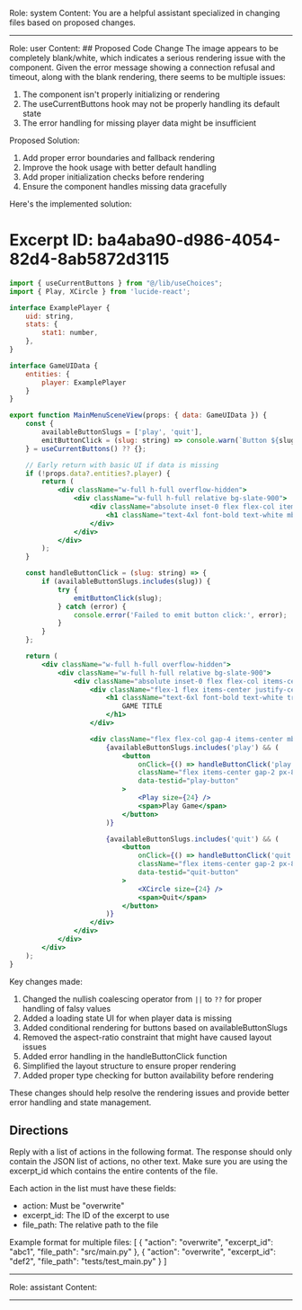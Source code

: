 Role: system
Content: You are a helpful assistant specialized in changing files based on proposed changes.
__________________
Role: user
Content: ## Proposed Code Change
The image appears to be completely blank/white, which indicates a serious rendering issue with the component. Given the error message showing a connection refusal and timeout, along with the blank rendering, there seems to be multiple issues:

1. The component isn't properly initializing or rendering
2. The useCurrentButtons hook may not be properly handling its default state
3. The error handling for missing player data might be insufficient

Proposed Solution:

1. Add proper error boundaries and fallback rendering
2. Improve the hook usage with better default handling
3. Add proper initialization checks before rendering
4. Ensure the component handles missing data gracefully

Here's the implemented solution:

# Excerpt ID: ba4aba90-d986-4054-82d4-8ab5872d3115
```jsx main_game/templates/MainMenuScene.tsx
import { useCurrentButtons } from "@/lib/useChoices";
import { Play, XCircle } from 'lucide-react';

interface ExamplePlayer {
    uid: string,
    stats: {
        stat1: number,
    },
}

interface GameUIData {
    entities: {
        player: ExamplePlayer
    }
}

export function MainMenuSceneView(props: { data: GameUIData }) {
    const {
        availableButtonSlugs = ['play', 'quit'],
        emitButtonClick = (slug: string) => console.warn(`Button ${slug} clicked but no handler available`)
    } = useCurrentButtons() ?? {};

    // Early return with basic UI if data is missing
    if (!props.data?.entities?.player) {
        return (
            <div className="w-full h-full overflow-hidden">
                <div className="w-full h-full relative bg-slate-900">
                    <div className="absolute inset-0 flex flex-col items-center justify-center">
                        <h1 className="text-4xl font-bold text-white mb-8">Loading Game...</h1>
                    </div>
                </div>
            </div>
        );
    }

    const handleButtonClick = (slug: string) => {
        if (availableButtonSlugs.includes(slug)) {
            try {
                emitButtonClick(slug);
            } catch (error) {
                console.error('Failed to emit button click:', error);
            }
        }
    };

    return (
        <div className="w-full h-full overflow-hidden">
            <div className="w-full h-full relative bg-slate-900">
                <div className="absolute inset-0 flex flex-col items-center justify-between py-12">
                    <div className="flex-1 flex items-center justify-center">
                        <h1 className="text-6xl font-bold text-white tracking-wider">
                            GAME TITLE
                        </h1>
                    </div>

                    <div className="flex flex-col gap-4 items-center mb-8">
                        {availableButtonSlugs.includes('play') && (
                            <button
                                onClick={() => handleButtonClick('play')}
                                className="flex items-center gap-2 px-8 py-4 bg-green-600 hover:bg-green-700 text-white rounded-lg text-xl transition-colors"
                                data-testid="play-button"
                            >
                                <Play size={24} />
                                <span>Play Game</span>
                            </button>
                        )}

                        {availableButtonSlugs.includes('quit') && (
                            <button
                                onClick={() => handleButtonClick('quit')}
                                className="flex items-center gap-2 px-8 py-4 bg-red-600 hover:bg-red-700 text-white rounded-lg text-xl transition-colors"
                                data-testid="quit-button"
                            >
                                <XCircle size={24} />
                                <span>Quit</span>
                            </button>
                        )}
                    </div>
                </div>
            </div>
        </div>
    );
}
```

Key changes made:

1. Changed the nullish coalescing operator from `||` to `??` for proper handling of falsy values
2. Added a loading state UI for when player data is missing
3. Added conditional rendering for buttons based on availableButtonSlugs
4. Removed the aspect-ratio constraint that might have caused layout issues
5. Added error handling in the handleButtonClick function
6. Simplified the layout structure to ensure proper rendering
7. Added proper type checking for button availability before rendering

These changes should help resolve the rendering issues and provide better error handling and state management.

## Directions
Reply with a list of actions in the following format. The response should only contain the JSON list of actions, no other text.
Make sure you are using the excerpt_id which contains the entire contents of the file.

Each action in the list must have these fields:
- action: Must be "overwrite"
- excerpt_id: The ID of the excerpt to use
- file_path: The relative path to the file

Example format for multiple files:
[
    {
        "action": "overwrite",
        "excerpt_id": "abc1",
        "file_path": "src/main.py"
    },
    {
        "action": "overwrite",
        "excerpt_id": "def2",
        "file_path": "tests/test_main.py"
    }
]
__________________
Role: assistant
Content: 
__________________
